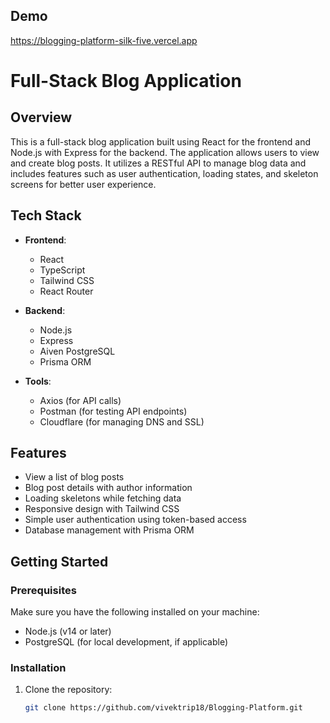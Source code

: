 
## Demo
https://blogging-platform-silk-five.vercel.app

# Full-Stack Blog Application

## Overview

This is a full-stack blog application built using React for the frontend and Node.js with Express for the backend. The application allows users to view and create blog posts. It utilizes a RESTful API to manage blog data and includes features such as user authentication, loading states, and skeleton screens for better user experience.

## Tech Stack

- **Frontend**: 
  - React
  - TypeScript
  - Tailwind CSS
  - React Router

- **Backend**: 
  - Node.js
  - Express
  - Aiven PostgreSQL
  - Prisma ORM

- **Tools**: 
  - Axios (for API calls)
  - Postman (for testing API endpoints)
  - Cloudflare (for managing DNS and SSL)

## Features

- View a list of blog posts
- Blog post details with author information
- Loading skeletons while fetching data
- Responsive design with Tailwind CSS
- Simple user authentication using token-based access
- Database management with Prisma ORM

## Getting Started

### Prerequisites

Make sure you have the following installed on your machine:

- Node.js (v14 or later)
- PostgreSQL (for local development, if applicable)

### Installation

1. Clone the repository:
   ```bash
   git clone https://github.com/vivektrip18/Blogging-Platform.git
